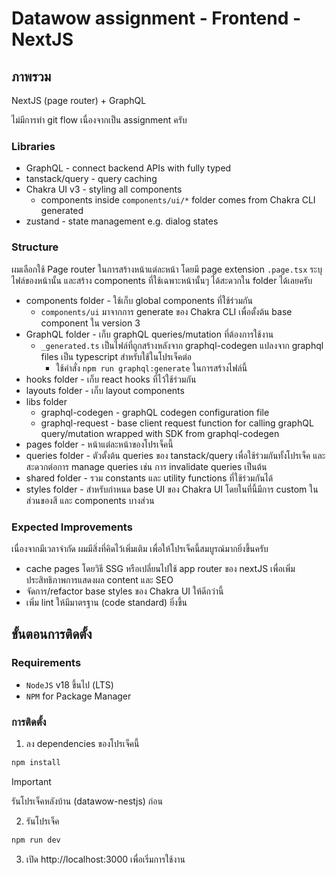 # Datawow assignment - Frontend - NextJS

## ภาพรวม

NextJS (page router) + GraphQL

ไม่มีการทำ git flow เนื่องจากเป็น assignment ครับ

### Libraries

- GraphQL - connect backend APIs with fully typed
- tanstack/query - query caching
- Chakra UI v3 - styling all components
  - components inside `components/ui/*` folder comes from Chakra CLI generated
- zustand - state management e.g. dialog states

### Structure

ผมเลือกใช้ Page router ในการสร้างหน้าแต่ละหน้า โดยมี page extension `.page.tsx` ระบุไฟล์ของหน้านั้น และสร้าง components ที่ใช้เฉพาะหน้านั้นๆ ได้สะดวกใน folder ได้เลยครับ

- components folder - ใช้เก็บ global components ที่ใช้ร่วมกัน
  - `components/ui` มาจากการ generate ของ Chakra CLI เพื่อตั้งต้น base component ใน version 3
- GraphQL folder - เก็บ graphQL queries/mutation ที่ต้องการใช้งาน
  - `_generated.ts` เป็นไฟล์ที่ถูกสร้างหลังจาก graphql-codegen แปลงจาก graphql files เป็น typescript สำหรับใช้ในโปรเจ็คต่อ
    - ใช้คำสั่ง `npm run graphql:generate` ในการสร้างไฟล์นี้
- hooks folder - เก็บ react hooks ที่ไว้ใช้ร่วมกัน
- layouts folder - เก็บ layout components
- libs folder
  - graphql-codegen - graphQL codegen configuration file
  - graphql-request - base client request function for calling graphQL query/mutation wrapped with SDK from graphql-codegen
- pages folder - หน้าแต่ละหน้าของโปรเจ็คนี้
- queries folder - ตัวตั้งต้น queries ของ tanstack/query เพื่อใช้ร่วมกันทั้งโปรเจ็ค และสะดวกต่อการ manage queries เช่น การ invalidate queries เป็นต้น
- shared folder - รวม constants และ utility functions ที่ใช้ร่วมกันได้
- styles folder - สำหรับกำหนด base UI ของ Chakra UI โดยในที่นี้มีการ custom ในส่วนของสี และ components บางส่วน

### Expected Improvements

เนื่องจากมีเวลาจำกัด ผมมีสิ่งที่คิดไว้เพิ่มเติม เพื่อให้โปรเจ็คนี้สมบูรณ์มากยิ่งขึ้นครับ

- cache pages โดยวิธี SSG หรือเปลี่ยนไปใช้ app router ของ nextJS เพื่อเพิ่มประสิทธิภาพการแสดงผล content และ SEO
- จัดการ/refactor base styles ของ Chakra UI ให้ดีกว่านี้
- เพิ่ม lint ให้มีมาตรฐาน (code standard) ยิ่งขึ้น

## ขั้นตอนการติดตั้ง

### Requirements

- `NodeJS` v18 ขึ้นไป (LTS)
- `NPM` for Package Manager

### การติดตั้ง

1. ลง dependencies ของโปรเจ็คนี้

```bash
npm install
```

> [!IMPORTANT]
> รันโปรเจ็คหลังบ้าน (datawow-nestjs) ก่อน

2. รันโปรเจ็ค

```bash
npm run dev
```

3. เปิด http://localhost:3000 เพื่อเริ่มการใช้งาน
